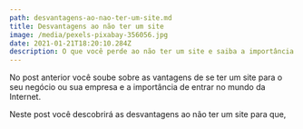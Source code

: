 ```yaml
---
path: desvantagens-ao-nao-ter-um-site.md
title: Desvantagens ao não ter um site
image: /media/pexels-pixabay-356056.jpg
date: 2021-01-21T18:20:10.284Z
description: O que você perde ao não ter um site e saiba a importância de ter um
---
```

No post anterior você soube sobre as vantagens de se ter um site para o seu negócio ou sua empresa e a importância de entrar no mundo da Internet.

Neste post você descobrirá as desvantagens ao não ter um site para que, 